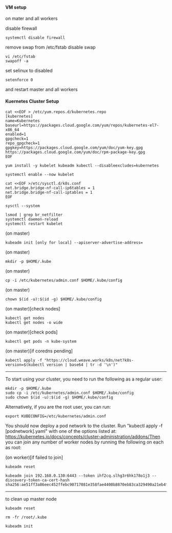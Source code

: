 #### VM setup
on mater and all workers

disable firewall 
```
systemctl disable firewall
```

remove swap from /etc/fstab disable swap
```
vi /etc/fstab
swapoff -a
```

set selinux to disabled
```
setenforce 0
```

and restart master and all workers


#### Kuernetes Cluster Setup
```
cat <<EOF > /etc/yum.repos.d/kubernetes.repo
[kubernetes]
name=Kubernetes
baseurl=https://packages.cloud.google.com/yum/repos/kubernetes-el7-x86_64
enabled=1
gpgcheck=1
repo_gpgcheck=1
gpgkey=https://packages.cloud.google.com/yum/doc/yum-key.gpg https://packages.cloud.google.com/yum/doc/rpm-package-key.gpg
EOF
```

```
yum install -y kubelet kubeadm kubectl --disableexcludes=kubernetes
```

```
systemctl enable --now kubelet
```

```
cat <<EOF >/etc/sysctl.d/k8s.conf
net.bridge.bridge-nf-call-ip6tables = 1
net.bridge.bridge-nf-call-iptables = 1
EOF
```

```
sysctl --system

lsmod | grep br_netfilter
systemctl daemon-reload
systemctl restart kubelet
```

(on master) 
```
kubeadm init [only for local] --apiserver-advertise-address=
```


(on master) 
```
mkdir -p $HOME/.kube
```

(on master) 
```
cp -i /etc/kubernetes/admin.conf $HOME/.kube/config
```
(on master) 
```
chown $(id -u):$(id -g) $HOME/.kube/config

```

(on master)[check nodes]
```
kubectl get nodes
kubectl get nodes -o wide 
```

(on master)[check pods]
```
kubectl get pods -n kube-system

```

(on master)[if coredns pending]
```
kubectl apply -f "https://cloud.weave.works/k8s/net?k8s-version=$(kubectl version | base64 | tr -d '\n')"

```




--------------------------
To start using your cluster, you need to run the following as a regular user: 

```
mkdir -p $HOME/.kube
sudo cp -i /etc/kubernetes/admin.conf $HOME/.kube/config
sudo chown $(id -u):$(id -g) $HOME/.kube/config

```
Alternatively, if you are the root user, you can run: 

```
export KUBECONFIG=/etc/kubernetes/admin.conf

```
You should now deploy a pod network to the cluster.
Run "kubectl apply -f [podnetwork].yaml" with one of the options listed at: 
https://kubernetes.io/docs/concepts/cluster-administration/addons/Then you can join any number of worker nodes by running the following on each as root:

(on worker)[if failed to join]
```
kubeadm reset
```

```
kubeadm join 192.168.0.130:6443 --token ihf2cq.slhg3r6hk178o1j3 --discovery-token-ca-cert-hash sha256:ae51ff3a86eec452ffebc90717081e358fae4400b8870eb83ca329490a21eb4f

```

--------------------------
to clean up master node

```
kubeadm reset

```

```
rm -fr /root/.kube

```

```
kubeadm init

```
